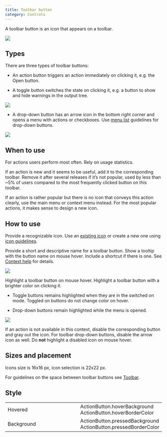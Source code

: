 ```yaml
---
title: Toolbar button
category: Controls
---
```


A toolbar button is an icon that appears on a toolbar. 

![]({{site.baseurl}}/images/toolbar_button/example.png)



## Types

There are three types of toolbar buttons:

* An action button triggers an action immediately on clicking it, e.g. the Open button.

* A toggle button switches the state on clicking it, e.g. a button to show and hide warnings in the output tree.
	
![]({{site.baseurl}}/images/toolbar_button/toggle.png)

* A drop-down button has an arrow icon in the bottom right corner and opens a menu with actions or checkboxes. Use 
[menu list]({{site.baseurl}}/controls/menu_list) guidelines for drop-down buttons.

![]({{site.baseurl}}/images/toolbar_button/drop-down.png)


## When to use
For actions users perform most often. Rely on usage statistics. 

If an action is new and it seems to be useful, add it to the corresponding toolbar. Remove it after several releases if it’s not popular, used by less than ~5% of users compared to the most frequently clicked button on this toolbar.

If an action is rather popular but there is no icon that conveys this action clearly, use the main menu or context menu instead. For the most popular actions, it makes sense to design a new icon.


## How to use

Provide a recognizable icon. Use an [existing icon]({{site.baseurl}}/resources/icons_list) or create a new one using 
[icon guidelines]({{site.baseurl}}/principles/icons).

Provide a short and descriptive name for a toolbar button. Show a tooltip with the button name on mouse hover. 
Include a shortcut if there is one. See [Context help]({{site.baseurl}}/principles/context_help) for details.

![]({{site.baseurl}}/images/toolbar_button/tooltip.png)

Highlight a toolbar button on mouse hover. Highlight a toolbar button with a brighter color on clicking it.

* Toggle buttons remains highlighted when they are in the switched on mode. Toggled on buttons do not change color on
 hover.

* Drop-down buttons remain highlighted while the menu is opened.

![]({{site.baseurl}}/images/toolbar_button/states.png)

If an action is not available in this context, disable the corresponding button and gray out the icon. For toolbar drop-down buttons, disable the arrow icon as well. Do **not** highlight a disabled icon on mouse hover. 

## Sizes and placement

Icons size is 16x16 px, icon selection is 22x22 px.

For guidelines on the space between toolbar buttons see [Toolbar]({{site.baseurl}}/controls/toolbar).


## Style

<table>
 <col width="50%">
 <tr class="table-line">
     <td> Hovered </td>
     <td> ActionButton.hoverBackground<br/>
          ActionButton.hoverBorderColor
     </td>
 </tr>
 <tr class="table-line">
     <td> Background </td>
     <td> ActionButton.pressedBackground<br/>
          ActionButton.pressedBorderColor
     </td>
 </tr>
<table/>


